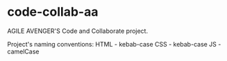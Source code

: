 # code-collab-aa
AGILE AVENGER'S Code and Collaborate project.

Project's naming conventions:
HTML - kebab-case
CSS - kebab-case
JS - camelCase
